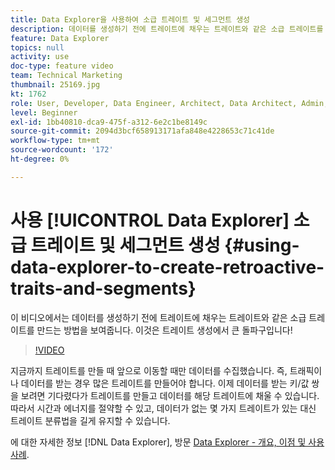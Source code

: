 ```yaml
---
title: Data Explorer을 사용하여 소급 트레이트 및 세그먼트 생성
description: 데이터를 생성하기 전에 트레이트에 채우는 트레이트와 같은 소급 트레이트를 만드는 방법을 알아봅니다. 이것은 트레이트 생성에서 큰 돌파구입니다!
feature: Data Explorer
topics: null
activity: use
doc-type: feature video
team: Technical Marketing
thumbnail: 25169.jpg
kt: 1762
role: User, Developer, Data Engineer, Architect, Data Architect, Admin, Leader
level: Beginner
exl-id: 1bb40810-dca9-475f-a312-6e2c1be8149c
source-git-commit: 2094d3bcf658913171afa848e4228653c71c41de
workflow-type: tm+mt
source-wordcount: '172'
ht-degree: 0%

---
```


# 사용 [!UICONTROL Data Explorer] 소급 트레이트 및 세그먼트 생성 {#using-data-explorer-to-create-retroactive-traits-and-segments}

이 비디오에서는 데이터를 생성하기 전에 트레이트에 채우는 트레이트와 같은 소급 트레이트를 만드는 방법을 보여줍니다. 이것은 트레이트 생성에서 큰 돌파구입니다!

>[!VIDEO](https://video.tv.adobe.com/v/25169/?quality=12)

지금까지 트레이트를 만들 때 앞으로 이동할 때만 데이터를 수집했습니다. 즉, 트래픽이나 데이터를 받는 경우 많은 트레이트를 만들어야 합니다. 이제 데이터를 받는 키/값 쌍을 보려면 기다렸다가 트레이트를 만들고 데이터를 해당 트레이트에 채울 수 있습니다. 따라서 시간과 에너지를 절약할 수 있고, 데이터가 없는 몇 가지 트레이트가 있는 대신 트레이트 분류법을 길게 유지할 수 있습니다.

에 대한 자세한 정보 [!DNL Data Explorer], 방문 [Data Explorer - 개요, 이점 및 사용 사례](https://experiencecloud.adobe.com/resources/help/en_US/aam/data-explorer.html).
